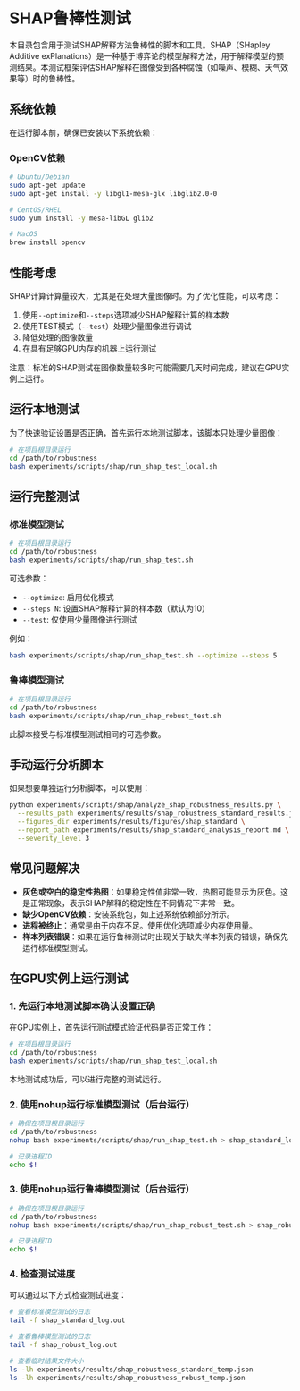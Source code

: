 # SHAP鲁棒性测试

本目录包含用于测试SHAP解释方法鲁棒性的脚本和工具。SHAP（SHapley Additive exPlanations）是一种基于博弈论的模型解释方法，用于解释模型的预测结果。本测试框架评估SHAP解释在图像受到各种腐蚀（如噪声、模糊、天气效果等）时的鲁棒性。

## 系统依赖

在运行脚本前，确保已安装以下系统依赖：

### OpenCV依赖

```bash
# Ubuntu/Debian
sudo apt-get update
sudo apt-get install -y libgl1-mesa-glx libglib2.0-0

# CentOS/RHEL
sudo yum install -y mesa-libGL glib2

# MacOS
brew install opencv
```

## 性能考虑

SHAP计算计算量较大，尤其是在处理大量图像时。为了优化性能，可以考虑：

1. 使用`--optimize`和`--steps`选项减少SHAP解释计算的样本数
2. 使用TEST模式（`--test`）处理少量图像进行调试
3. 降低处理的图像数量
4. 在具有足够GPU内存的机器上运行测试

注意：标准的SHAP测试在图像数量较多时可能需要几天时间完成，建议在GPU实例上运行。

## 运行本地测试

为了快速验证设置是否正确，首先运行本地测试脚本，该脚本只处理少量图像：

```bash
# 在项目根目录运行
cd /path/to/robustness
bash experiments/scripts/shap/run_shap_test_local.sh
```

## 运行完整测试

### 标准模型测试

```bash
# 在项目根目录运行
cd /path/to/robustness
bash experiments/scripts/shap/run_shap_test.sh
```

可选参数：
- `--optimize`: 启用优化模式
- `--steps N`: 设置SHAP解释计算的样本数（默认为10）
- `--test`: 仅使用少量图像进行测试

例如：
```bash
bash experiments/scripts/shap/run_shap_test.sh --optimize --steps 5
```

### 鲁棒模型测试

```bash
# 在项目根目录运行
cd /path/to/robustness
bash experiments/scripts/shap/run_shap_robust_test.sh
```

此脚本接受与标准模型测试相同的可选参数。

## 手动运行分析脚本

如果想要单独运行分析脚本，可以使用：

```bash
python experiments/scripts/shap/analyze_shap_robustness_results.py \
  --results_path experiments/results/shap_robustness_standard_results.json \
  --figures_dir experiments/results/figures/shap_standard \
  --report_path experiments/results/shap_standard_analysis_report.md \
  --severity_level 3
```

## 常见问题解决

- **灰色或空白的稳定性热图**：如果稳定性值非常一致，热图可能显示为灰色。这是正常现象，表示SHAP解释的稳定性在不同情况下非常一致。
- **缺少OpenCV依赖**：安装系统包，如上述系统依赖部分所示。
- **进程被终止**：通常是由于内存不足。使用优化选项减少内存使用量。
- **样本列表错误**：如果在运行鲁棒测试时出现关于缺失样本列表的错误，确保先运行标准模型测试。

## 在GPU实例上运行测试

### 1. 先运行本地测试脚本确认设置正确

在GPU实例上，首先运行测试模式验证代码是否正常工作：

```bash
# 在项目根目录运行
cd /path/to/robustness
bash experiments/scripts/shap/run_shap_test_local.sh
```

本地测试成功后，可以进行完整的测试运行。

### 2. 使用nohup运行标准模型测试（后台运行）

```bash
# 确保在项目根目录运行
cd /path/to/robustness
nohup bash experiments/scripts/shap/run_shap_test.sh > shap_standard_log.out 2>&1 &

# 记录进程ID
echo $!
```

### 3. 使用nohup运行鲁棒模型测试（后台运行）

```bash
# 确保在项目根目录运行
cd /path/to/robustness
nohup bash experiments/scripts/shap/run_shap_robust_test.sh > shap_robust_log.out 2>&1 &

# 记录进程ID
echo $!
```

### 4. 检查测试进度

可以通过以下方式检查测试进度：

```bash
# 查看标准模型测试的日志
tail -f shap_standard_log.out

# 查看鲁棒模型测试的日志
tail -f shap_robust_log.out

# 查看临时结果文件大小
ls -lh experiments/results/shap_robustness_standard_temp.json
ls -lh experiments/results/shap_robustness_robust_temp.json
``` 